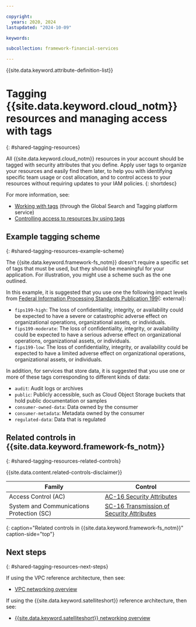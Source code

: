 ```yaml
---

copyright:
  years: 2020, 2024
lastupdated: "2024-10-09"

keywords: 

subcollection: framework-financial-services

---
```


{{site.data.keyword.attribute-definition-list}}

# Tagging {{site.data.keyword.cloud_notm}} resources and managing access with tags
{: #shared-tagging-resources}

All {{site.data.keyword.cloud_notm}} resources in your account should be tagged with security attributes that you define. Apply user tags to organize your resources and easily find them later, to help you with identifying specific team usage or cost allocation, and to control access to your resources without requiring updates to your IAM policies.
{: shortdesc}

For more information, see:

* [Working with tags](/docs/account?topic=account-tag) (through the Global Search and Tagging platform service)
* [Controlling access to resources by using tags](/docs/account?topic=account-access-tags-tutorial)

## Example tagging scheme
{: #shared-tagging-resources-example-scheme}

The {{site.data.keyword.framework-fs_notm}} doesn't require a specific set of tags that must be used, but they should be meaningful for your application. For illustration, you might use a scheme such as the one outlined.

In this example, it is suggested that you use one the following impact levels from [Federal Information Processing Standards Publication 199](https://nvlpubs.nist.gov/nistpubs/FIPS/NIST.FIPS.199.pdf){: external}:

* `fips199-high`: The loss of confidentiality, integrity, or availability could be expected to have a severe or catastrophic adverse effect on organizational operations, organizational assets, or individuals.
* `fips199-moderate`: The loss of confidentiality, integrity, or availability could be expected to have a serious adverse effect on organizational operations, organizational assets, or individuals.
* `fips199-low`: The loss of confidentiality, integrity, or availability could be expected to have a limited adverse effect on organizational operations, organizational assets, or individuals.

In addition, for services that store data, it is suggested that you use one or more of these tags corresponding to different kinds of data:

* `audit`: Audit logs or archives
* `public`: Publicly accessible, such as Cloud Object Storage buckets that hold public documentation or samples
* `consumer-owned-data`: Data owned by the consumer
* `consumer-metadata`: Metadata owned by the consumer
* `regulated-data`: Data that is regulated

## Related controls in {{site.data.keyword.framework-fs_notm}} 
{: #shared-tagging-resources-related-controls}

{{site.data.content.related-controls-disclaimer}}

| Family              | Control                                           |
|---------------------|---------------------------------------------------|
| Access Control (AC) | [AC-16 Security Attributes](/docs/framework-financial-services-controls?topic=framework-financial-services-controls-ac-16) |
| System and Communications Protection (SC) | [SC-16 Transmission of Security Attributes](/docs/framework-financial-services-controls?topic=framework-financial-services-controls-sc-16) |
{: caption="Related controls in {{site.data.keyword.framework-fs_notm}}" caption-side="top"}

## Next steps
{: #shared-tagging-resources-next-steps}

If using the VPC reference architecture, then see:

* [VPC networking overview](/docs/framework-financial-services?topic=framework-financial-services-vpc-architecture-connectivity-overview)

If using the {{site.data.keyword.satelliteshort}} reference architecture, then see:

* [{{site.data.keyword.satelliteshort}} networking overview](/docs/framework-financial-services?topic=framework-financial-services-satellite-architecture-connectivity-overview)
